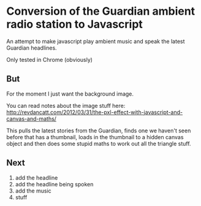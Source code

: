 Conversion of the Guardian ambient radio station to Javascript
==============================================================

An attempt to make javascript play ambient music and speak the latest Guardian headlines.

Only tested in Chrome (obviously)

But
---

For the moment I just want the background image.

You can read notes about the image stuff here: http://revdancatt.com/2012/03/31/the-pxl-effect-with-javascript-and-canvas-and-maths/

This pulls the latest stories from the Guardian, finds one we haven't seen before that has a thumbnail, loads in the thumbnail to a hidden canvas object and then does some stupid maths to work out all the triangle stuff.

Next
----

1. add the headline
2. add the headline being spoken
3. add the music
4. stuff
